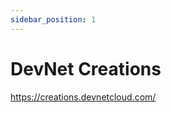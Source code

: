 ```yaml
---
sidebar_position: 1
---
```


# DevNet Creations

<a href="https://creations.devnetcloud.com/">https://creations.devnetcloud.com/</a>
